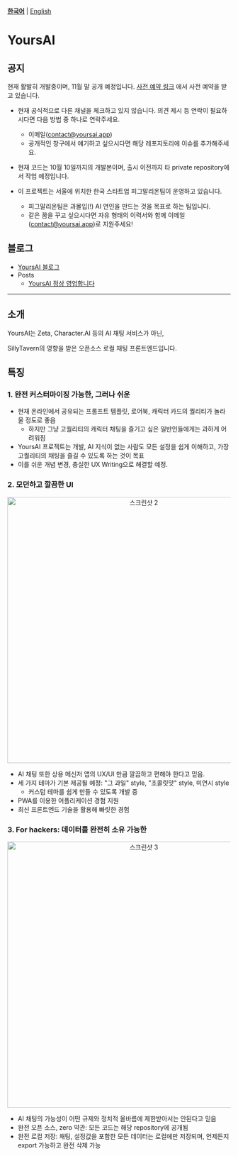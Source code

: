 
[**한국어**](README.md) | [English](/READMEs/en.md)

# YoursAI

## 공지
현재 활발히 개발중이며, 11월 말 공개 예정입니다.
[사전 예약 링크](https://form.yoursai.app/waitlist) 에서 사전 예약을 받고 있습니다.

- 현재 공식적으로 다른 채널을 체크하고 있지 않습니다. 의견 제시 등 연락이 필요하시다면 다음 방법 중 하나로 연락주세요.
    - 이메일([contact@yoursai.app](mailto:contact@yoursai.app))
    - 공개적인 창구에서 얘기하고 싶으시다면 해당 레포지토리에 이슈를 추가해주세요.
  
- 현재 코드는 10월 10일까지의 개발본이며, 출시 이전까지 타 private repository에서 작업 예정입니다.
- 이 프로젝트는 서울에 위치한 한국 스타트업 피그말리온팀이 운영하고 있습니다.
  - 피그말리온팀은 과몰입(!) AI 연인을 만드는 것을 목표로 하는 팀입니다.
  - 같은 꿈을 꾸고 싶으시다면 자유 형태의 이력서와 함께 이메일([contact@yoursai.app](mailto:contact@yoursai.app))로 지원주세요!

## 블로그

- [YoursAI 블로그](https://blog.yoursai.app)
- Posts
  - [YoursAI 정상 영업합니다](https://blog.yoursai.app/yoursai-first-post/)

---

## 소개

YoursAI는 Zeta, Character.AI 등의 AI 채팅 서비스가 아닌, 

SillyTavern의 영향을 받은 오픈소스 로컬 채팅 프론트엔드입니다.

## 특징

### 1. 완전 커스터마이징 가능한, 그러나 쉬운

- 현재 온라인에서 공유되는 프롬프트 템플릿, 로어북, 캐릭터 카드의 퀄리티가 놀라울 정도로 좋음
  - 하지만 그냥 고퀄리티의 캐릭터 채팅을 즐기고 싶은 일반인들에게는 과하게 어려워짐
- YoursAI 프로젝트는 개발, AI 지식이 없는 사람도 모든 설정을 쉽게 이해하고, 가장 고퀄리티의 채팅을 즐길 수 있도록 하는 것이 목표
- 이를 쉬운 개념 변경, 충실한 UX Writing으로 해결할 예정.



### 2. 모던하고 깔끔한 UI

<p align="center">
<img src="https://github.com/yours-ai/YoursAI/raw/dev/READMEs/2.png" width="600" alt="스크린샷 2" style="margin: 0 auto;"/>
</p>

- AI 채팅 또한 상용 메신저 앱의 UX/UI 만큼 깔끔하고 편해야 한다고 믿음.
- 세 가지 테마가 기본 제공될 예정: "그 과일" style, "초콜릿맛" style, 미연시 style
  - 커스텀 테마를 쉽게 만들 수 있도록 개발 중
- PWA를 이용한 어플리케이션 경험 지원
- 최신 프론트엔드 기술을 활용해 빠릿한 경험



### 3. For hackers: 데이터를 완전히 소유 가능한

<p align="center">
<img src="https://github.com/yours-ai/YoursAI/raw/dev/READMEs/3.png" width="600" alt="스크린샷 3" style="margin: 0 auto;"/>
</p>

- AI 채팅의 가능성이 어떤 규제와 정치적 올바름에 제한받아서는 안된다고 믿음
- 완전 오픈 소스, zero 약관: 모든 코드는 해당 repository에 공개됨
- 완전 로컬 저장: 채팅, 설정값을 포함한 모든 데이터는 로컬에만 저장되며, 언제든지 export 가능하고 완전 삭제 가능


